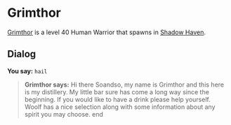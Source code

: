 # Grimthor



[Grimthor](/npc/150217) is a level 40 Human Warrior that spawns in [Shadow Haven](/zone/150).



## Dialog

**You say:** `hail`



>**Grimthor says:** Hi there Soandso, my name is Grimthor and this here is my distillery. My little bar sure has come a long way since the beginning. If you would like to have a drink please help yourself. Woolf has a nice selection along with some information about any spirit you may choose.
end
